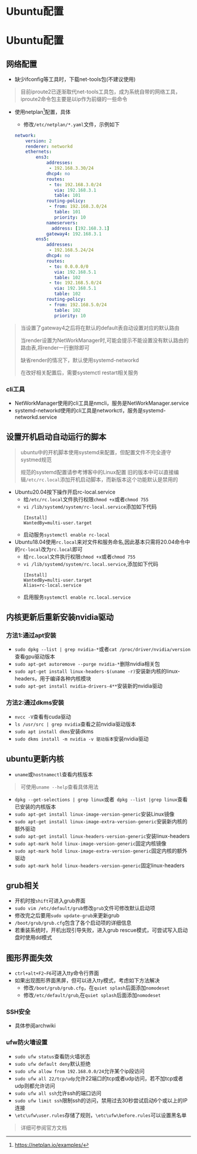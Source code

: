 # Ubuntu配置

# Ubuntu配置
## 网络配置
* 缺少ifconfig等工具时，下载net-tools包(不建议使用)
> 目前iproute2已逐渐取代net-tools工具包，成为系统自带的网络工具，iproute2命令包主要是以ip作为前缀的一些命令
* 使用netplan[^参考链接]配置，具体
  * 修改`/etc/netplan/*.yaml`文件，示例如下

  ```yaml
  network:
      version: 2
      renderer: networkd
      ethernets:
          ens3:
              addresses:
               - 192.168.3.30/24
              dhcp4: no
              routes:
               - to: 192.168.3.0/24
                 via: 192.168.3.1
                 table: 101
              routing-policy:
               - from: 192.168.3.0/24
                 table: 101
                 priority: 10
              nameservers: 
                address: [192.168.3.1]
              gateway4: 192.168.3.1
          ens5:
              addresses:
               - 192.168.5.24/24
              dhcp4: no
              routes:
               - to: 0.0.0.0/0
                 via: 192.168.5.1
                 table: 102
               - to: 192.168.5.0/24
                 via: 192.168.5.1
                 table: 102
              routing-policy:
               - from: 192.168.5.0/24
                 table: 102
                 priority: 10
  ```

> 当设置了gateway4之后将在默认的default表自动设置对应的默认路由
> 
> 当render设置为NetWorkManager时,可能会提示不能设置没有默认路由的路由表,将render一行删除即可
>
> 缺省render的情况下，默认使用systemd-networkd
>
> 在改好相关配置后，需要systemctl restart相关服务
### cli工具
* NetWorkManager使用的cli工具是nmcli，服务是NetWorkManager.service
* systemd-networkd使用的cli工具是networkctl，服务是systemd-networkd.service
  
## 设置开机启动自动运行的脚本
> ubuntu中的开机脚本使用systemd来配置，但配置文件不完全遵守systmed规范
>
> 规范的systemd配置请参考博客中的Linux配置
旧的版本中可以直接编辑`/etc/rc.local`添加开机启动脚本，而新版本这个功能默认是禁用的
* Ubuntu20.04按下操作开启rc-local.service
  * 给`/etc/rc.local`文件执行权限`chmod +x`或者`chmod 755`
  * `vi /lib/systemd/system/rc-local.service`添加如下代码
    ```shell
    [Install]
    WantedBy=multi-user.target
    ```
  * 启动服务`systemctl enable rc-local`
* Ubuntu18.04使用`rc.local`来对文件和服务命名,因此基本只需将20.04命令中的`rc-local`改为`rc.local`即可
  * 给`rc.local`文件执行权限`chmod +x`或者`chmod 755`
  * `vi /lib/systemd/system/rc.local.service`,添加如下代码
    ```shell
    [Install]
    WantedBy=multi-user.target
    Alias=rc-local.service
    ```
  * 启用服务`systemctl enable rc.local.service` 
## 内核更新后重新安装nvidia驱动
### 方法1:通过apt安装
* `sudo dpkg --list | grep nvidia-*`或者`cat /proc/driver/nvidia/version`查看gpu驱动版本
* `sudo apt-get autoremove --purge nvidia-*`删除nvidia相关包
* `sudo apt-get install linux-headers-$(uname -r)`安装新内核的linux-headers，用于编译各种内核模块
* `sudo apt-get install nvidia-drivers-4**`安装新的nvidia驱动
### 方法2:通过dkms安装
* `nvcc -V`查看有cuda驱动
* `ls /usr/src | grep nvidia`查看之前nvidia驱动版本
* `sudo apt install dkms`安装dkms
* `sudo dkms install -m nvidia -v 驱动版本`安装nvidia驱动

## ubuntu更新内核
* `uname`或`hostnamectl`查看内核版本
> 可使用`uname --help`查看具体用法
* `dpkg --get-selections | grep linux`或者` dpkg --list |grep linux`查看已安装的内核版本
* `sudo apt-get install linux-image-version-generic`安装Linux镜像
* `sudo apt-get install linux-image-extra-version-generic`安装新内核的额外驱动
* `sudo apt-get install linux-headers-version-generic`安装linux-headers
* `sudo apt-mark hold linux-image-version-generic`固定内核镜像
* `sudo apt-mark hold linux-image-extra-version-generic`固定内核的额外驱动
* `sudo apt-mark hold linux-headers-version-generic`固定linux-headers

## grub相关
* 开机时按`shift`可进入grub界面
* `sudo vim /etc/default/grub`修改`grub`文件可修改默认启动项
* 修改完之后要用`sudo update-grub`来更新grub
* ` /boot/grub/grub.cfg `包含了各个启动项的详细信息
* 若重装系统时，开机出现引导失败，进入grub rescue模式，可尝试写入启动盘时使用dd模式

## 图形界面失效
* `ctrl+alt+F2~F6`可进入tty命令行界面
* 如果出现图形界面黑屏，但可以进入tty模式，考虑如下方法解决
    * 修改`/boot/grub/grub.cfg`，在`quiet splash`后面添加`nomodeset`
    * 修改`/etc/default/grub`,在`quiet splash`后面添加`nomodeset`
### SSH安全
* 具体参阅archwiki

### ufw防火墙设置
* `sudo ufw status`查看防火墙状态
* `sudo ufw default deny`默认拒绝
* `sudo ufw allow from 192.168.0.0/24`允许某个ip段访问
* `sudo ufw all 22/tcp/udp`允许22端口的tcp或者udp访问，若不加tcp或者udp则都允许访问
* `sudo ufw all ssh`允许ssh的端口访问
* `sudo ufw limit ssh`限制ssh的访问，禁用过去30秒尝试启动6个或以上的IP连接
* `\etc\ufw\user.rules`存储了规则，`\etc\ufw\before.rules`可以设置黑名单
> 详细可参阅官方文档

[^参考链接]:https://netplan.io/examples/
[^packer]:https://github.com/wbthomason/packer.nvim

